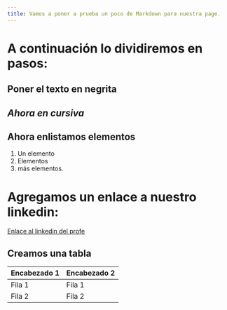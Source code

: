 ```yaml
---
title: Vamos a poner a prueba un poco de Markdown para nuestra page.
---
```


# A continuación lo dividiremos en pasos:

## **Poner el texto en negrita**
## *Ahora en cursiva*
## Ahora enlistamos elementos
1. Un elemento
2. Elementos
3. más elementos.

# Agregamos un enlace a nuestro linkedin:
[Enlace al linkedin del profe](https://www.linkedin.com/in/ezequielbassano)


## Creamos una tabla

| Encabezado 1 | Encabezado 2 |
|--------------|--------------|
| Fila 1       | Fila 1       |
| Fila 2       | Fila 2       |



